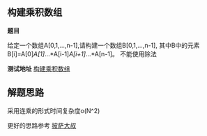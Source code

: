## 构建乘积数组

**题目**

给定一个数组A[0,1,...,n-1],请构建一个数组B[0,1,...,n-1],
其中B中的元素B[i]=A[0]*A[1]*...*A[i-1]*A[i+1]*...*A[n-1]。
不能使用除法
 
**测试地址**
[构建乘积数组](https://www.nowcoder.com/practice/623a5ac0ea5b4e5f95552655361ae0a8?tpId=13&tqId=11203&tPage=3&rp=3&ru=/ta/coding-interviews&qru=/ta/coding-interviews/question-ranking)

## 解题思路

采用连乘的形式时间复杂度o(N^2)

更好的思路参考
[披萨大叔](https://www.nowcoder.com/profile/645151/codeBookDetail?submissionId=1516453)
